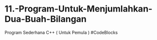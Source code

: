 # 11.-Program-Untuk-Menjumlahkan-Dua-Buah-Bilangan
Program Sederhana C++ ( Untuk Pemula ) #CodeBlocks
